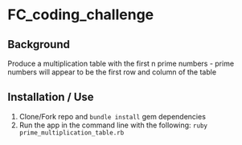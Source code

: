 # FC_coding_challenge

## Background
Produce a multiplication table with the first n prime numbers - prime numbers will appear to be the first row and column of the table

## Installation / Use
1) Clone/Fork repo and `bundle install` gem dependencies
2) Run the app in the command line with the following: `ruby prime_multiplication_table.rb`
